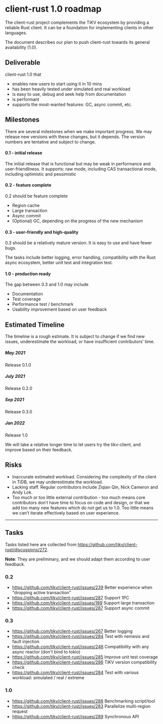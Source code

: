 # client-rust 1.0 roadmap

The client-rust project complements the TiKV ecosystem by providing a reliable Rust client. It can be a foundation for implementing clients in other languages.

The document describes our plan to push client-rust towards its general availability (1.0).

## Deliverable

client-rust 1.0 that
- enables new users to start using it in 10 mins
- has been heavily tested under simulated and real workload
- is easy to use, debug and seek help from documentation
- is performant
- supports the most-wanted features: GC, async commit, etc.


## Milestones

There are several milestones when we make important progress. We may release new versions with these changes, but it depends. The version numbers are tentative and subject to change.

#### 0.1 - initial release

The initial release that is functional but may be weak in performance and user-friendliness. It supports: 
raw mode, including CAS
transactional mode, including optimistic and pessimistic

#### 0.2 - feature complete

0.2 should be feature complete 
- Region cache
- Large transaction
- Async commit
- (Optional) GC, depending on the progress of the new mechanism

#### 0.3 - user-friendly and high-quality

0.3 should be a relatively mature version. It is easy to use and have fewer bugs.

The tasks include better logging, error handling, compatibility with the Rust async ecosystem, better unit test and integration test.

#### 1.0 - production ready

The gap between 0.3 and 1.0 may include
- Documentation
- Test coverage
- Performance test / benchmark
- Usability improvement based on user feedback

## Estimated Timeline

The timeline is a rough estimate. It is subject to change if we find new issues, underestimate the workload, or have insufficient contributors’ time.

##### May 2021
Release 0.1.0

##### July 2021
Release 0.2.0

##### Sep 2021
Release 0.3.0

##### Jan 2022
Release 1.0

We will take a relative longer time to let users try the tikv-client, and improve based on their feedback.



## Risks

- Inaccurate estimated workload. Considering the complexity of the client in TiDB, we may underestimate the workload.
- Lacking staff. Regular contributors include Ziqian Qin, Nick Cameron and Andy Lok.
- Too much or too little external contribution - too much means core contributors don’t have time to focus on code and design, or that we add too many new features which do not get us to 1.0. Too little means we can’t iterate effectively based on user experience.


----

## Tasks

Tasks listed here are collected from https://github.com/tikv/client-rust/discussions/272. 

**Note**: They are preliminary, and we should adapt them according to user feedback.


### 0.2

- https://github.com/tikv/client-rust/issues/239 Better experience when "dropping active transaction"
- https://github.com/tikv/client-rust/issues/287 Support 1PC
- https://github.com/tikv/client-rust/issues/189 Support large transaction
- https://github.com/tikv/client-rust/issues/287 Support async commit

### 0.3


- https://github.com/tikv/client-rust/issues/267 Better logging
- https://github.com/tikv/client-rust/issues/284 Test with nemesis and fault injection
- https://github.com/tikv/client-rust/issues/246 Compatibility with any async reactor (don't bind to tokio)
- https://github.com/tikv/client-rust/issues/285 Improve unit test coverage
- https://github.com/tikv/client-rust/issues/286 TiKV version compatibility check
- https://github.com/tikv/client-rust/issues/284 Test with various workload: simulated / real / extreme

### 1.0


- https://github.com/tikv/client-rust/issues/288 Benchmarking script/tool
- https://github.com/tikv/client-rust/issues/283 Parallelize multi-region request
- https://github.com/tikv/client-rust/issues/289 Synchronous API



